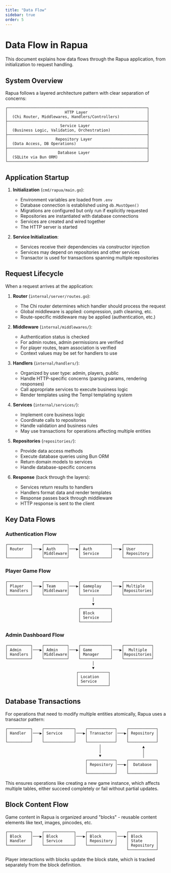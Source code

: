 ```yaml
---
title: "Data Flow"
sidebar: true
order: 5 
---
```


# Data Flow in Rapua

This document explains how data flows through the Rapua application, from initialization to request handling.

## System Overview

Rapua follows a layered architecture pattern with clear separation of concerns:

```
┌─────────────────────────────────────────────────────────────┐
│                         HTTP Layer                          │
│  (Chi Router, Middlewares, Handlers/Controllers)            │
├─────────────────────────────────────────────────────────────┤
│                       Service Layer                         │
│  (Business Logic, Validation, Orchestration)                │
├─────────────────────────────────────────────────────────────┤
│                     Repository Layer                        │
│  (Data Access, DB Operations)                               │
├─────────────────────────────────────────────────────────────┤
│                      Database Layer                         │
│  (SQLite via Bun ORM)                                       │
└─────────────────────────────────────────────────────────────┘
```

## Application Startup

1. **Initialization** (`cmd/rapua/main.go`):
   - Environment variables are loaded from `.env`
   - Database connection is established using `db.MustOpen()`
   - Migrations are configured but only run if explicitly requested
   - Repositories are instantiated with database connections
   - Services are created and wired together
   - The HTTP server is started

2. **Service Initialization**:
   - Services receive their dependencies via constructor injection
   - Services may depend on repositories and other services
   - Transactor is used for transactions spanning multiple repositories

## Request Lifecycle

When a request arrives at the application:

1. **Router** (`internal/server/routes.go`):
   - The Chi router determines which handler should process the request
   - Global middleware is applied: compression, path cleaning, etc.
   - Route-specific middleware may be applied (authentication, etc.)

2. **Middleware** (`internal/middlewares/`):
   - Authentication status is checked
   - For admin routes, admin permissions are verified
   - For player routes, team association is verified
   - Context values may be set for handlers to use

3. **Handlers** (`internal/handlers/`):
   - Organized by user type: admin, players, public
   - Handle HTTP-specific concerns (parsing params, rendering responses)
   - Call appropriate services to execute business logic
   - Render templates using the Templ templating system

4. **Services** (`internal/services/`):
   - Implement core business logic
   - Coordinate calls to repositories
   - Handle validation and business rules
   - May use transactions for operations affecting multiple entities

5. **Repositories** (`repositories/`):
   - Provide data access methods
   - Execute database queries using Bun ORM
   - Return domain models to services
   - Handle database-specific concerns

6. **Response** (back through the layers):
   - Services return results to handlers
   - Handlers format data and render templates
   - Response passes back through middleware
   - HTTP response is sent to the client

## Key Data Flows

### Authentication Flow

```
┌──────────┐    ┌──────────┐    ┌─────────────┐    ┌────────────┐
│ Router   │───▶│ Auth     │───▶│ Auth        │───▶│ User       │
│          │    │Middleware│    │ Service     │    │ Repository │
└──────────┘    └──────────┘    └─────────────┘    └────────────┘
```

### Player Game Flow

```
┌──────────┐    ┌──────────┐    ┌─────────────┐    ┌────────────┐
│ Player   │───▶│ Team     │───▶│ Gameplay    │───▶│ Multiple   │
│ Handlers │    │Middleware│    │ Service     │    │Repositories│
└──────────┘    └──────────┘    └─────────────┘    └────────────┘
                                      │
                                      ▼
                                ┌─────────────┐
                                │ Block       │
                                │ Service     │
                                └─────────────┘
```

### Admin Dashboard Flow

```
┌──────────┐    ┌──────────┐    ┌─────────────┐    ┌────────────┐
│ Admin    │───▶│ Admin    │───▶│ Game        │───▶│  Multiple  │
│ Handlers │    │Middleware│    │ Manager     │    │Repositories│
└──────────┘    └──────────┘    └─────────────┘    └────────────┘
                                      │
                                      ▼
                               ┌─────────────┐
                               │ Location    │
                               │ Service     │
                               └─────────────┘
```

## Database Transactions

For operations that need to modify multiple entities atomically, Rapua uses a transactor pattern:

```
┌──────────┐    ┌─────────────┐    ┌────────────┐    ┌────────────┐
│ Handler  │───▶│ Service     │───▶│ Transactor │───▶│ Repository │
│          │    │             │    │            │    │            │
└──────────┘    └─────────────┘    └────────────┘    └────────────┘
                                         │                  ▲
                                         │                  │
                                         ▼                  │
                                   ┌────────────┐    ┌────────────┐
                                   │ Repository │───▶│  Database  │
                                   │            │    │            │
                                   └────────────┘    └────────────┘
```

This ensures operations like creating a new game instance, which affects multiple tables, either succeed completely or fail without partial updates.

## Block Content Flow

Game content in Rapua is organized around "blocks" - reusable content elements like text, images, pincodes, etc.

```
┌──────────┐    ┌─────────────┐    ┌────────────┐    ┌────────────┐
│ Block    │───▶│ Block       │───▶│ Block      │───▶│ Block      │
│ Handler  │    │ Service     │    │ Repository │    │ State      │
└──────────┘    └─────────────┘    └────────────┘    │ Repository │
                                                     └────────────┘
```

Player interactions with blocks update the block state, which is tracked separately from the block definition.
